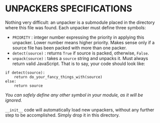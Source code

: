 # UNPACKERS SPECIFICATIONS

Nothing very difficult: an unpacker is a submodule placed in the directory
where this file was found. Each unpacker must define three symbols:

 * `PRIORITY`       : integer number expressing the priority in applying this
                      unpacker. Lower number means higher priority.
                      Makes sense only if a source file has been packed with
                      more than one packer.
 * `detect(source)` : returns `True` if source is packed, otherwise, `False`.
 * `unpack(source)` : takes a `source` string and unpacks it. Must always return
                      valid JavaScript. That is to say, your code should look
                      like:

```
if detect(source):
    return do_your_fancy_things_with(source)
else:
    return source
```

*You can safely define any other symbol in your module, as it will be ignored.*

`__init__` code will automatically load new unpackers, without any further step
to be accomplished. Simply drop it in this directory.
